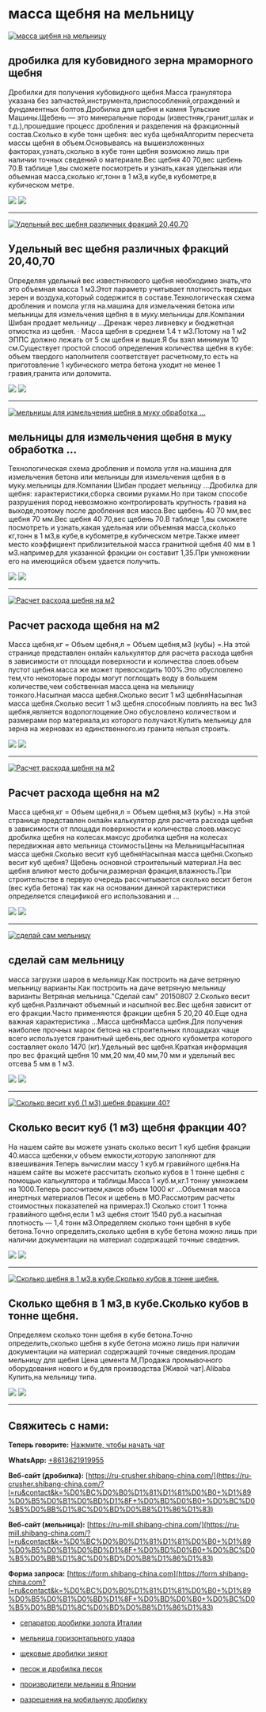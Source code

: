 # масса щебня на мельницу

<a href="https://swt.shibang-china.com/?l=ru&img&k=%D0%BC%D0%B0%D1%81%D1%81%D0%B0+%D1%89%D0%B5%D0%B1%D0%BD%D1%8F+%D0%BD%D0%B0+%D0%BC%D0%B5%D0%BB%D1%8C%D0%BD%D0%B8%D1%86%D1%83" target="_blank">![масса щебня на мельницу](http://static.shibang-china.com/all-800x300/1497.jpg)</a>

## дробилка для кубовидного зерна мраморного щебня
Дробилки для получения кубовидного щебня.Масса гранулятора указана без запчастей,инструмента,приспособлений,ограждений и фундаментных болтов.Дробилка для щебня и камня Тульские Машины.Щебень — это минеральные породы (известняк,гранит,шлак и т.д.),прошедшие процесс дробления и разделения на фракционный состав.Сколько в кубе тонн щебня: вес куба щебняАлгоритм пересчета массы щебня в объем.Основываясь на вышеизложенных факторах,узнать,сколько в кубе тонн щебня возможно лишь при наличии точных сведений о материале.Вес щебня 40 70,вес щебень 70.В таблице 1,вы сможете посмотреть и узнать,какая удельная или объемная масса,сколько кг,тонн в 1 м3,в кубе,в кубометре,в кубическом метре.


<a href="https://whatsapp.shibangsoft.com/WhatsApp.php" target="_blank" title="WhatsApp">![](http://static.shibang-china.com/icon/whatsapp.png)</a> <a href="https://swt.shibang-china.com/?l=ru&icon&k=%D0%BC%D0%B0%D1%81%D1%81%D0%B0+%D1%89%D0%B5%D0%B1%D0%BD%D1%8F+%D0%BD%D0%B0+%D0%BC%D0%B5%D0%BB%D1%8C%D0%BD%D0%B8%D1%86%D1%83" target="_blank">![](http://static.shibang-china.com/icon/chat-ru.png)</a>

---

<a href="https://swt.shibang-china.com/?l=ru&img&k=%D0%BC%D0%B0%D1%81%D1%81%D0%B0+%D1%89%D0%B5%D0%B1%D0%BD%D1%8F+%D0%BD%D0%B0+%D0%BC%D0%B5%D0%BB%D1%8C%D0%BD%D0%B8%D1%86%D1%83" target="_blank">![Удельный вес щебня различных фракций 20,40,70](http://static.shibang-china.com/all-800x300/1481.jpg)</a>

## Удельный вес щебня различных фракций 20,40,70
Определяя удельный вес известнякового щебня необходимо знать,что это объемная масса 1 м3.Этот параметр учитывает плотность твердых зерен и воздуха,который содержится в составе.Технологическая схема дробления и помола угля на.машина для измельчения бетона или мельницы для измельчения щебня в в муку.мельницы для.Компании Шибан продает мельницу …Дренаж через ливневку и бюджетная отмостка из щебня.&nbsp;&#0183;&#32;Масса щебня в среднем 1.4 т м3.Потому на 1 м2 ЭППС должно лежать от 5 см щебня и выше.Я бы взял минимум 10 см.Существует простой способ определения количества щебня в кубе: объем твердого наполнителя соответствует расчетному,то есть на приготовление 1 кубического метра бетона уходит не менее 1 гравия,гранита или доломита.


<a href="https://whatsapp.shibangsoft.com/WhatsApp.php" target="_blank" title="WhatsApp">![](http://static.shibang-china.com/icon/whatsapp.png)</a> <a href="https://swt.shibang-china.com/?l=ru&icon&k=%D0%BC%D0%B0%D1%81%D1%81%D0%B0+%D1%89%D0%B5%D0%B1%D0%BD%D1%8F+%D0%BD%D0%B0+%D0%BC%D0%B5%D0%BB%D1%8C%D0%BD%D0%B8%D1%86%D1%83" target="_blank">![](http://static.shibang-china.com/icon/chat-ru.png)</a>

---

<a href="https://swt.shibang-china.com/?l=ru&img&k=%D0%BC%D0%B0%D1%81%D1%81%D0%B0+%D1%89%D0%B5%D0%B1%D0%BD%D1%8F+%D0%BD%D0%B0+%D0%BC%D0%B5%D0%BB%D1%8C%D0%BD%D0%B8%D1%86%D1%83" target="_blank">![мельницы для измельчения щебня в муку обработка …](http://static.shibang-china.com/all-800x300/862.jpg)</a>

## мельницы для измельчения щебня в муку обработка …
Технологическая схема дробления и помола угля на.машина для измельчения бетона или мельницы для измельчения щебня в в муку.мельницы для.Компании Шибан продает мельницу …Дробилка для щебня: характеристики,сборка своими руками.Но при таком способе разрушения пород невозможно контролировать крупность гравия на выходе,поэтому после дробления вся масса.Вес щебень 40 70 мм,вес щебня 70 мм.Вес щебня 40 70,вес щебень 70.В таблице 1,вы сможете посмотреть и узнать,какая удельная или объемная масса,сколько кг,тонн в 1 м3,в кубе,в кубометре,в кубическом метре.Также имеет место коэффициент приблизительной масса гранитной щебня 40 мм в 1 м3.например,для указанной фракции он составит 1,35.При умножении его на имеющийся объем удается получить.


<a href="https://whatsapp.shibangsoft.com/WhatsApp.php" target="_blank" title="WhatsApp">![](http://static.shibang-china.com/icon/whatsapp.png)</a> <a href="https://swt.shibang-china.com/?l=ru&icon&k=%D0%BC%D0%B0%D1%81%D1%81%D0%B0+%D1%89%D0%B5%D0%B1%D0%BD%D1%8F+%D0%BD%D0%B0+%D0%BC%D0%B5%D0%BB%D1%8C%D0%BD%D0%B8%D1%86%D1%83" target="_blank">![](http://static.shibang-china.com/icon/chat-ru.png)</a>

---

<a href="https://swt.shibang-china.com/?l=ru&img&k=%D0%BC%D0%B0%D1%81%D1%81%D0%B0+%D1%89%D0%B5%D0%B1%D0%BD%D1%8F+%D0%BD%D0%B0+%D0%BC%D0%B5%D0%BB%D1%8C%D0%BD%D0%B8%D1%86%D1%83" target="_blank">![Расчет расхода щебня на м2](http://static.shibang-china.com/all-800x300/1369.jpg)</a>

## Расчет расхода щебня на м2
Масса щебня,кг = Объем щебня,л = Объем щебня,м3 (кубы) =.На этой странице представлен онлайн калькулятор для расчета расхода щебня в зависимости от площади поверхности и количества слоев.объем пустот щебня.масса же может превосходить 100%.Это обусловлено тем,что некоторые породы могут поглощать воду в большем количестве,чем собственная масса.цена на мельницу тонкого.Насыпная масса щебня.Сколько весит 1 м3 щебняНасыпная масса щебня.Сколько весит 1 м3 щебня.способным повлиять на вес 1м3 щебня,является водопоглощение.Оно обусловлено количеством и размерами пор материала,из которого получают.Купить мельницу для зерна на жерновах из единственного.из гранита нельзя строить.


<a href="https://whatsapp.shibangsoft.com/WhatsApp.php" target="_blank" title="WhatsApp">![](http://static.shibang-china.com/icon/whatsapp.png)</a> <a href="https://swt.shibang-china.com/?l=ru&icon&k=%D0%BC%D0%B0%D1%81%D1%81%D0%B0+%D1%89%D0%B5%D0%B1%D0%BD%D1%8F+%D0%BD%D0%B0+%D0%BC%D0%B5%D0%BB%D1%8C%D0%BD%D0%B8%D1%86%D1%83" target="_blank">![](http://static.shibang-china.com/icon/chat-ru.png)</a>

---

<a href="https://swt.shibang-china.com/?l=ru&img&k=%D0%BC%D0%B0%D1%81%D1%81%D0%B0+%D1%89%D0%B5%D0%B1%D0%BD%D1%8F+%D0%BD%D0%B0+%D0%BC%D0%B5%D0%BB%D1%8C%D0%BD%D0%B8%D1%86%D1%83" target="_blank">![Расчет расхода щебня на м2](http://static.shibang-china.com/all-800x300/1313.jpg)</a>

## Расчет расхода щебня на м2
Масса щебня,кг = Объем щебня,л = Объем щебня,м3 (кубы) =.На этой странице представлен онлайн калькулятор для расчета расхода щебня в зависимости от площади поверхности и количества слоев.максус дробилка щебня на колесах.максус дробилка щебня на колесах передвижная авто мельница стоимостьЦены на МельницыНасыпная масса щебня.Сколько весит куб щебняНасыпная масса щебня.Сколько весит куб щебня? Щебень основной строительный материал.На вес щебня влияют место добычи,размерная фракция,влажность.При строительстве в первую очередь рассчитывается сколько весит бетон (вес куба бетона) так как на основании данной характеристики определяется спецификой его использования и …


<a href="https://whatsapp.shibangsoft.com/WhatsApp.php" target="_blank" title="WhatsApp">![](http://static.shibang-china.com/icon/whatsapp.png)</a> <a href="https://swt.shibang-china.com/?l=ru&icon&k=%D0%BC%D0%B0%D1%81%D1%81%D0%B0+%D1%89%D0%B5%D0%B1%D0%BD%D1%8F+%D0%BD%D0%B0+%D0%BC%D0%B5%D0%BB%D1%8C%D0%BD%D0%B8%D1%86%D1%83" target="_blank">![](http://static.shibang-china.com/icon/chat-ru.png)</a>

---

<a href="https://swt.shibang-china.com/?l=ru&img&k=%D0%BC%D0%B0%D1%81%D1%81%D0%B0+%D1%89%D0%B5%D0%B1%D0%BD%D1%8F+%D0%BD%D0%B0+%D0%BC%D0%B5%D0%BB%D1%8C%D0%BD%D0%B8%D1%86%D1%83" target="_blank">![сделай сам мельницу](http://static.shibang-china.com/all-800x300/361.jpg)</a>

## сделай сам мельницу
масса загрузки шаров в мельницу.Как построить на даче ветряную мельницу варианты.Как построить на даче ветряную мельницу варианты Ветряная мельница.&quot;Сделай сам&quot; 20150807 2.Сколько весит куб щебня.Различают объемный и насыпной вес.Вес щебня зависит от его фракции.Часто применяются фракции щебня 5 20,20 40.Еще одна важная характеристика …Масса щебняМасса щебня.Для получения наиболее прочных марок бетона на строительных площадках чаще всего используется гранитный щебень,вес одного кубометра которого составляет около 1470 (кг).Удельный вес щебня.Краткая информация про вес фракций щебня 10 мм,20 мм,40 мм,70 мм и удельный вес отсева 5 мм в 1 м3.


<a href="https://whatsapp.shibangsoft.com/WhatsApp.php" target="_blank" title="WhatsApp">![](http://static.shibang-china.com/icon/whatsapp.png)</a> <a href="https://swt.shibang-china.com/?l=ru&icon&k=%D0%BC%D0%B0%D1%81%D1%81%D0%B0+%D1%89%D0%B5%D0%B1%D0%BD%D1%8F+%D0%BD%D0%B0+%D0%BC%D0%B5%D0%BB%D1%8C%D0%BD%D0%B8%D1%86%D1%83" target="_blank">![](http://static.shibang-china.com/icon/chat-ru.png)</a>

---

<a href="https://swt.shibang-china.com/?l=ru&img&k=%D0%BC%D0%B0%D1%81%D1%81%D0%B0+%D1%89%D0%B5%D0%B1%D0%BD%D1%8F+%D0%BD%D0%B0+%D0%BC%D0%B5%D0%BB%D1%8C%D0%BD%D0%B8%D1%86%D1%83" target="_blank">![Сколько весит куб (1 м3) щебня фракции 40?](http://static.shibang-china.com/all-800x300/1249.jpg)</a>

## Сколько весит куб (1 м3) щебня фракции 40?
На нашем сайте вы можете узнать сколько весит 1 куб щебня фракции 40.масса щебенки,v объем емкости,которую заполняют для взвешивания.Теперь вычислим массу 1 куб.м гравийного щебня.На нашем сайте вы можете рассчитать сколько кубов в 1 тонне щебня с помощью калькулятора и таблицы.Масса 1 куб.м,кг.1 тонну умножаем на 1000.Теперь рассчитаем,каков объем 1000 кг …Объемная масса инертных материалов Песок и щебень в МО.Рассмотрим расчеты стоимостных показателей на примерах.1) Сколько стоит 1 тонна гравийного щебня,если 1 м3 щебня стоит 1540 руб.а насыпная плотность — 1,4 тонн м3.Определяем сколько тонн щебня в кубе бетона.Точно определить,сколько щебня в кубе бетона можно лишь при наличии документации на материал содержащей точные сведения.


<a href="https://whatsapp.shibangsoft.com/WhatsApp.php" target="_blank" title="WhatsApp">![](http://static.shibang-china.com/icon/whatsapp.png)</a> <a href="https://swt.shibang-china.com/?l=ru&icon&k=%D0%BC%D0%B0%D1%81%D1%81%D0%B0+%D1%89%D0%B5%D0%B1%D0%BD%D1%8F+%D0%BD%D0%B0+%D0%BC%D0%B5%D0%BB%D1%8C%D0%BD%D0%B8%D1%86%D1%83" target="_blank">![](http://static.shibang-china.com/icon/chat-ru.png)</a>

---

<a href="https://swt.shibang-china.com/?l=ru&img&k=%D0%BC%D0%B0%D1%81%D1%81%D0%B0+%D1%89%D0%B5%D0%B1%D0%BD%D1%8F+%D0%BD%D0%B0+%D0%BC%D0%B5%D0%BB%D1%8C%D0%BD%D0%B8%D1%86%D1%83" target="_blank">![Сколько щебня в 1 м3,в кубе.Сколько кубов в тонне щебня.](http://static.shibang-china.com/all-800x300/814.jpg)</a>

## Сколько щебня в 1 м3,в кубе.Сколько кубов в тонне щебня.
Определяем сколько тонн щебня в кубе бетона.Точно определить,сколько щебня в кубе бетона можно лишь при наличии документации на материал содержащей точные сведения.продам мельницу для щебня Цена цемента М,Продажа промывочного оборудования нового и бу,для производства [Живой чат].Alibaba Купить,на мельницу типа.

<a href="https://whatsapp.shibangsoft.com/WhatsApp.php" target="_blank" title="WhatsApp">![](http://static.shibang-china.com/icon/whatsapp.png)</a> <a href="https://swt.shibang-china.com/?l=ru&icon&k=%D0%BC%D0%B0%D1%81%D1%81%D0%B0+%D1%89%D0%B5%D0%B1%D0%BD%D1%8F+%D0%BD%D0%B0+%D0%BC%D0%B5%D0%BB%D1%8C%D0%BD%D0%B8%D1%86%D1%83" target="_blank">![](http://static.shibang-china.com/icon/chat-ru.png)</a>

---
## Свяжитесь с нами:

**Теперь говорите:** [Нажмите, чтобы начать чат](https://swt.shibang-china.com?l=ru&contact&k=%D0%BC%D0%B0%D1%81%D1%81%D0%B0+%D1%89%D0%B5%D0%B1%D0%BD%D1%8F+%D0%BD%D0%B0+%D0%BC%D0%B5%D0%BB%D1%8C%D0%BD%D0%B8%D1%86%D1%83)

**WhatsApp:**  [+8613621919955](https://whatsapp.shibangsoft.com/WhatsApp.php)

**Веб-сайт (дробилка):** [https://ru-crusher.shibang-china.com/](https://ru-crusher.shibang-china.com/?l=ru&contact&k=%D0%BC%D0%B0%D1%81%D1%81%D0%B0+%D1%89%D0%B5%D0%B1%D0%BD%D1%8F+%D0%BD%D0%B0+%D0%BC%D0%B5%D0%BB%D1%8C%D0%BD%D0%B8%D1%86%D1%83)

**Веб-сайт (мельница):** [https://ru-mill.shibang-china.com/](https://ru-mill.shibang-china.com/?l=ru&contact&k=%D0%BC%D0%B0%D1%81%D1%81%D0%B0+%D1%89%D0%B5%D0%B1%D0%BD%D1%8F+%D0%BD%D0%B0+%D0%BC%D0%B5%D0%BB%D1%8C%D0%BD%D0%B8%D1%86%D1%83)

**Форма запроса:** [https://form.shibang-china.com](https://form.shibang-china.com?l=ru&contact&k=%D0%BC%D0%B0%D1%81%D1%81%D0%B0+%D1%89%D0%B5%D0%B1%D0%BD%D1%8F+%D0%BD%D0%B0+%D0%BC%D0%B5%D0%BB%D1%8C%D0%BD%D0%B8%D1%86%D1%83)

* [сепаратор дробилки золота Италии](../135/%D1%81%D0%B5%D0%BF%D0%B0%D1%80%D0%B0%D1%82%D0%BE%D1%80%20%D0%B4%D1%80%D0%BE%D0%B1%D0%B8%D0%BB%D0%BA%D0%B8%20%D0%B7%D0%BE%D0%BB%D0%BE%D1%82%D0%B0%20%D0%98%D1%82%D0%B0%D0%BB%D0%B8%D0%B8.md)

* [мельница горизонтального удара](../133/%D0%BC%D0%B5%D0%BB%D1%8C%D0%BD%D0%B8%D1%86%D0%B0%20%D0%B3%D0%BE%D1%80%D0%B8%D0%B7%D0%BE%D0%BD%D1%82%D0%B0%D0%BB%D1%8C%D0%BD%D0%BE%D0%B3%D0%BE%20%D1%83%D0%B4%D0%B0%D1%80%D0%B0.md)

* [щековые дробилки зияют](../132/%D1%89%D0%B5%D0%BA%D0%BE%D0%B2%D1%8B%D0%B5%20%D0%B4%D1%80%D0%BE%D0%B1%D0%B8%D0%BB%D0%BA%D0%B8%20%D0%B7%D0%B8%D1%8F%D1%8E%D1%82.md)

* [песок и дробилка песок](../132/%D0%BF%D0%B5%D1%81%D0%BE%D0%BA%20%D0%B8%20%D0%B4%D1%80%D0%BE%D0%B1%D0%B8%D0%BB%D0%BA%D0%B0%20%D0%BF%D0%B5%D1%81%D0%BE%D0%BA.md)

* [производители мельниц в Японии](../133/%D0%BF%D1%80%D0%BE%D0%B8%D0%B7%D0%B2%D0%BE%D0%B4%D0%B8%D1%82%D0%B5%D0%BB%D0%B8%20%D0%BC%D0%B5%D0%BB%D1%8C%D0%BD%D0%B8%D1%86%20%D0%B2%20%D0%AF%D0%BF%D0%BE%D0%BD%D0%B8%D0%B8.md)

* [разрешения на мобильную дробилку](../135/%D1%80%D0%B0%D0%B7%D1%80%D0%B5%D1%88%D0%B5%D0%BD%D0%B8%D1%8F%20%D0%BD%D0%B0%20%D0%BC%D0%BE%D0%B1%D0%B8%D0%BB%D1%8C%D0%BD%D1%83%D1%8E%20%D0%B4%D1%80%D0%BE%D0%B1%D0%B8%D0%BB%D0%BA%D1%83.md)